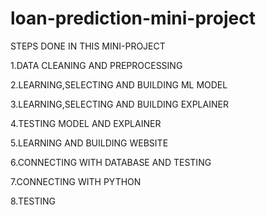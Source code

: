 # loan-prediction-mini-project

STEPS DONE IN THIS MINI-PROJECT

1.DATA CLEANING AND PREPROCESSING

2.LEARNING,SELECTING AND BUILDING ML MODEL

3.LEARNING,SELECTING AND BUILDING EXPLAINER

4.TESTING MODEL AND EXPLAINER

5.LEARNING AND BUILDING WEBSITE

6.CONNECTING WITH DATABASE AND TESTING

7.CONNECTING WITH PYTHON

8.TESTING
